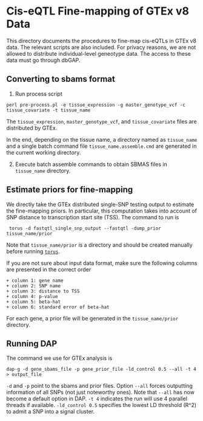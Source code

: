 # Cis-eQTL Fine-mapping of GTEx v8 Data

This directory documents the procedures to fine-map cis-eQTLs in GTEx v8 data. The relevant scripts are also included. For privacy reasons, we are not allowed to distribute individual-level geneotype data. The access to these data must go through dbGAP. 


## Converting to sbams format

1. Run process script
```
perl pre-process.pl -e tissue_expression -g master_genotype_vcf -c tissue_covariate -t tissue_name
```
The ``tissue_expression``, ``master_genotype_vcf``, and ``tissue_covariate`` files are distributed by GTEx. 

In the end, depending on the tissue name, a directory named as ``tissue_name`` and a single batch command file ``tissue_name.assemble.cmd`` are  generated in the current working directory. 

2. Execute batch assemble commands to obtain SBMAS files in ``tissue_name`` directory. 


## Estimate priors for fine-mapping

We directly take the GTEx distributed single-SNP testing output to estimate the fine-mapping priors. In particular, this computation takes into account of SNP distance to transcription start site (TSS). The command to run is
```
 torus -d fastqtl_single_snp_output --fastqtl -dump_prior tissue_name/prior
```
Note that ``tissue_name/prior`` is a directory and should be created manually before running [``torus``](https://github.com/xqwen/torus/). 

If you are not sure about input data format, make sure the following columns are presented in the correct order

    + column 1: gene name
    + column 2: SNP name
    + column 3: distance to TSS
    + column 4: p-value
    + column 5: beta-hat
    + column 6: standard error of beta-hat


For each gene, a prior file will be generated in the ``tissue_name/prior`` directory.


## Running DAP

The command we use for GTEx analysis is 
```
dap-g -d gene_sbams_file -p gene_prior_file -ld_control 0.5 --all -t 4 > output_file
```


``-d`` and ``-p`` point to the sbams and prior files. Option ``--all`` forces outputting information of all SNPs (not just noteworthy ones).  Note that ``--all`` has  now become a default option in DAP. ``-t 4`` indicates the run will use 4 parallel threads if available. ``-ld_control 0.5`` specifies the lowest LD threshold (R^2) to admit a SNP into a signal cluster. 











